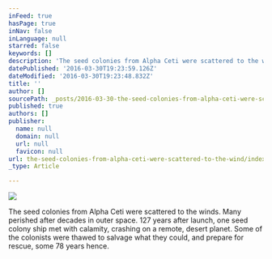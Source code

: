 ```yaml
---
inFeed: true
hasPage: true
inNav: false
inLanguage: null
starred: false
keywords: []
description: 'The seed colonies from Alpha Ceti were scattered to the winds. Many perished after decades in outer space. 127 years after launch, one seed colony ship met with calamity, crashing on a remote, desert planet. Some of the colonists were thawed to salvage what they could, and prepare for rescue, some 78 years hence.'
datePublished: '2016-03-30T19:23:59.126Z'
dateModified: '2016-03-30T19:23:48.832Z'
title: ''
author: []
sourcePath: _posts/2016-03-30-the-seed-colonies-from-alpha-ceti-were-scattered-to-the-wind.md
published: true
authors: []
publisher:
  name: null
  domain: null
  url: null
  favicon: null
url: the-seed-colonies-from-alpha-ceti-were-scattered-to-the-wind/index.html
_type: Article

---
```

![](https://the-grid-user-content.s3-us-west-2.amazonaws.com/f477d829-9aef-4b19-8d47-8bb08c3e8ff6.jpg)

The seed colonies from Alpha Ceti were scattered to the winds. Many perished after decades in outer space. 127 years after launch, one seed colony ship met with calamity, crashing on a remote, desert planet. Some of the colonists were thawed to salvage what they could, and prepare for rescue, some 78 years hence.